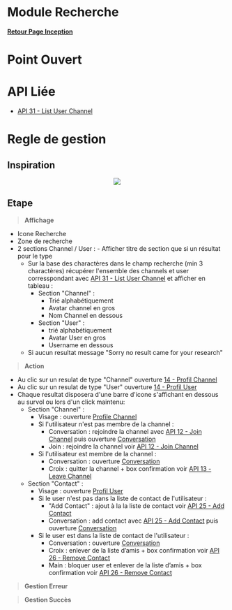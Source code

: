 # Module Recherche

**[Retour Page Inception](./00_Page_Inception.md)**

# Point Ouvert

# API Liée
- [API 31 - List User Channel](../API/31_List_User_Channel.md)
# Regle de gestion

## Inspiration
<p align="center">
	<img src="./Inspiration/Recherche_Page.png" />
</p>

## Etape

> **Affichage**

- Icone Recherche
- Zone de recherche
- 2 sections Channel / User :
		- Afficher titre de section que si un résultat pour le type
	- Sur la base des charactères dans le champ recherche (min 3 charactères) récupérer l'ensemble des channels et user corresspondant avec [API 31 - List User Channel](../API/31_List_User_Channel.md) et afficher en tableau  :
		- Section "Channel" :
			- Trié alphabétiquement 
			- Avatar channel en gros
			- Nom Channel en dessous
		- Section "User" :
			- trié alphabétiquement 
			- Avatar User en gros
			- Username en dessous
	- Si aucun resultat message "Sorry no result came for your research"

> **Action**

- Au clic sur un resulat de type "Channel" ouverture [14 - Profil Channel](./14_Profil_Channel.md)
- Au clic sur un resulat de type "User" ouverture [14 - Profil User](./13_Profil_User.md)
- Chaque resultat disposera d'une barre d'icone s'affichant en dessous au survol ou lors d'un click maintenu: 
	- Section "Channel" :
		- Visage : ouverture [Profile Channel](./14_Profil_Channel.md)
		- Si l'utilisateur n'est pas membre de la channel :
			- Conversation : rejoindre la channel avec  [API 12 - Join Channel](../API/12_Join_Channel.md) puis ouverture [Conversation](./11C_Conversation.md)
			- Join : rejoindre la channel voir [API 12 - Join Channel](../API/12_Join_Channel.md)
		- Si l'utilisateur est membre de la channel :
			- Conversation : ouverture [Conversation](./11C_Conversation.md)
			- Croix : quitter la channel + box confirmation voir [API 13 - Leave Channel](../API/13_Leave_Channel.md)
	- Section "Contact" :
		- Visage : ouverture [Profil User](./13_Profil_User.md)
		- Si le user n'est pas dans la liste de contact de l'utilisateur : 
			- "Add Contact" : ajout à la la liste de contact voir [API 25 - Add Contact](../API/25_Add_Contact.md)
			- Conversation : add contact avec [API 25 - Add Contact](../API/25_Add_Contact.md) puis ouverture [Conversation](./11C_Conversation.md)
		- Si le user est dans la liste de contact de l'utilisateur :
			- Conversation : ouverture [Conversation](./11C_Conversation.md)
			- Croix : enlever de la liste d’amis + box confirmation voir [API 26 - Remove Contact](../API/26_Remove_Contact.md)
			- Main : bloquer user et enlever de la liste d’amis + box confirmation voir [API 26 - Remove Contact](../API/26_Remove_Contact.md)

> **Gestion Erreur**

> **Gestion Succès**
